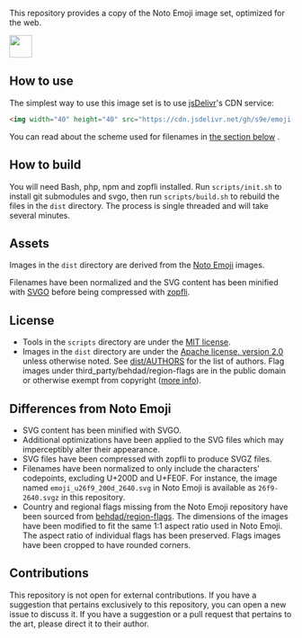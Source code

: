This repository provides a copy of the Noto Emoji image set, optimized for the web.

<img width="40" height="40" src="https://cdn.jsdelivr.net/gh/s9e/emoji-assets-noto/dist/svgz/1f929.svgz">


## How to use

The simplest way to use this image set is to use [jsDelivr](https://www.jsdelivr.com/)'s CDN service:
```html
<img width="40" height="40" src="https://cdn.jsdelivr.net/gh/s9e/emoji-assets-noto/dist/svgz/1f929.svgz">
```
You can read about the scheme used for filenames in [the section below](https://github.com/s9e/emoji-assets-noto#differences-from-noto-emoji) .


## How to build

You will need Bash, php, npm and zopfli installed. Run `scripts/init.sh` to install git submodules and svgo, then run 
`scripts/build.sh` to rebuild the files in the `dist` directory. The process is single threaded and will take several minutes.


## Assets

Images in the `dist` directory are derived from the [Noto Emoji](https://github.com/googlei18n/noto-emoji) images.

Filenames have been normalized and the SVG content has been minified with [SVGO](https://github.com/svg/svgo/) before being compressed with [zopfli](https://github.com/google/zopfli).


## License

- Tools in the `scripts` directory are under the [MIT license](scripts/LICENSE).
- Images in the `dist` directory are under the [Apache license, version 2.0](dist/LICENSE) unless otherwise noted. See 
[dist/AUTHORS](dist/AUTHORS) for the list of authors. Flag images under third_party/behdad/region-flags are in the 
public domain or otherwise exempt from copyright ([more info](https://github.com/behdad/region-flags/blob/gh-pages/COPYING)).


## Differences from Noto Emoji

- SVG content has been minified with SVGO.
- Additional optimizations have been applied to the SVG files which may imperceptibly alter their appearance.
- SVG files have been compressed with zopfli to produce SVGZ files.
- Filenames have been normalized to only include the characters' codepoints, excluding U+200D and U+FE0F. For instance, the image named `emoji_u26f9_200d_2640.svg` in Noto Emoji is available as `26f9-2640.svgz` in this repository.
- Country and regional flags missing from the Noto Emoji repository have been sourced from [behdad/region-flags](https://github.com/behdad/region-flags). The dimensions of the images have been modified to fit the same 1:1 aspect ratio used in Noto Emoji. The aspect ratio of individual flags has been preserved. Flags images have been cropped to have rounded corners.


## Contributions

This repository is not open for external contributions. If you have a suggestion that pertains exclusively to this repository, you can open a new issue to discuss it. If you have a suggestion or a pull request that pertains to the art, please direct it to their author.

